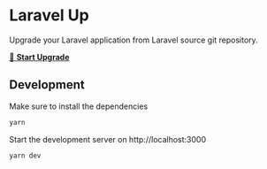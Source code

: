 # Laravel Up

Upgrade your Laravel application from Laravel source git repository.

[🚀 **Start Upgrade**](https://laravel-up.vercel.app/)

## Development

Make sure to install the dependencies

```bash
yarn
```

Start the development server on http://localhost:3000

```bash
yarn dev
```
